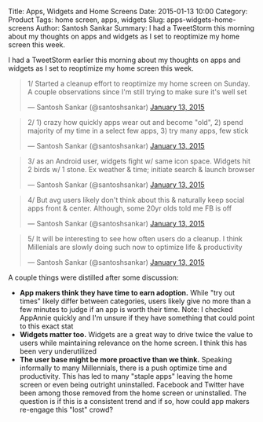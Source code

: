 Title: Apps, Widgets and Home Screens
Date: 2015-01-13 10:00
Category: Product
Tags: home screen, apps, widgets
Slug: apps-widgets-home-screens
Author: Santosh Sankar
Summary: I had a TweetStorm this morning about my thoughts on apps and widgets as I set to reoptimize my home screen this week.

I had a TweetStorm earlier this morning about my thoughts on apps and widgets as I set to reoptimize my home screen this week.

<p align = "center">
<blockquote class="twitter-tweet" lang="en"><p>1/ Started a cleanup effort to reoptimize my home screen on Sunday. A couple observations since I&#39;m still trying to make sure it&#39;s well set</p>&mdash; Santosh Sankar (@santoshsankar) <a href="https://twitter.com/santoshsankar/status/554997226851033088">January 13, 2015</a></blockquote>
<script async src="//platform.twitter.com/widgets.js" charset="utf-8"></script>

<blockquote class="twitter-tweet" data-conversation="none" lang="en"><p>2/ 1) crazy how quickly apps wear out and become &quot;old&quot;, 2) spend majority of my time in a select few apps, 3) try many apps, few stick</p>&mdash; Santosh Sankar (@santoshsankar) <a href="https://twitter.com/santoshsankar/status/554997921817841664">January 13, 2015</a></blockquote>
<script async src="//platform.twitter.com/widgets.js" charset="utf-8"></script>

<blockquote class="twitter-tweet" data-conversation="none" lang="en"><p>3/ as an Android user, widgets fight w/ same icon space. Widgets hit 2 birds w/ 1 stone. Ex weather &amp; time; initiate search &amp; launch browser</p>&mdash; Santosh Sankar (@santoshsankar) <a href="https://twitter.com/santoshsankar/status/554998508592566273">January 13, 2015</a></blockquote>
<script async src="//platform.twitter.com/widgets.js" charset="utf-8"></script>

<blockquote class="twitter-tweet" data-conversation="none" lang="en"><p>4/ But avg users likely don&#39;t think about this &amp; naturally keep social apps front &amp; center. Although, some 20yr olds told me FB is off</p>&mdash; Santosh Sankar (@santoshsankar) <a href="https://twitter.com/santoshsankar/status/554999609928732672">January 13, 2015</a></blockquote>
<script async src="//platform.twitter.com/widgets.js" charset="utf-8"></script>

<blockquote class="twitter-tweet" data-conversation="none" lang="en"><p>5/ It will be interesting to see how often users do a cleanup. I think Millenials are slowly doing such now to optimize life &amp; productivity</p>&mdash; Santosh Sankar (@santoshsankar) <a href="https://twitter.com/santoshsankar/status/554999933196316672">January 13, 2015</a></blockquote>
<script async src="//platform.twitter.com/widgets.js" charset="utf-8"></script>
</p>

A couple things were distilled after some discussion:

* **App makers think they have time to earn adoption.** While "try out times" likely differ between categories, users likely give no more than a few minutes to judge if an app is worth their time. Note: I checked AppAnnie quickly and I'm unsure if they have something that could point to this exact stat
* **Widgets matter too.** Widgets are a great way to drive twice the value to users while maintaining relevance on the home screen. I think this has been very underutilized
* **The user base might be more proactive than we think.** Speaking informally to many Millennials, there is a push optimize time and productivity. This has led to many "staple apps" leaving the home screen or even being outright uninstalled. Facebook and Twitter have been among those removed from the home screen or uninstalled. The question is if this is a consistent trend and if so, how could app makers re-engage this "lost" crowd?
